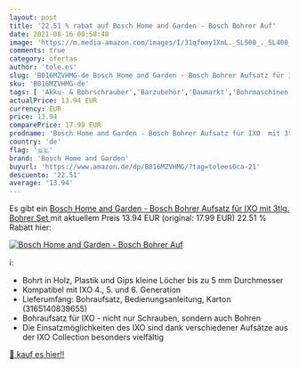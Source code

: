 ```yaml
---
layout: post
title: '22.51 % rabat auf Bosch Home and Garden - Bosch Bohrer Auf'
date: 2021-08-16 00:58:48
image: 'https://m.media-amazon.com/images/I/31qfomy1XmL._SL500_._SL400_.jpg'
comments: true
category: ofertas
author: 'tole.es'
slug: 'B016MZVHMG-de Bosch Home and Garden - Bosch Bohrer Aufsatz für IXO mit...'
sku: 'B016MZVHMG-de'
tags: [ 'Akku- & Bohrschrauber','Barzubehör','Baumarkt','Bohrmaschinen','Elektro- & Handwerkzeuge','Elektrowerkzeuge','Korkenzieher','Küche, Haushalt & Wohnen','Küche, Kochen & Backen','Schraubendreher-Zubehör','Zubehör für Elektrowerkzeuge','bosch home and garden', ]
actualPrice: 13.94 EUR
currency: EUR
price: 13.94
comparePrice: 17.99 EUR
prodname: 'Bosch Home and Garden - Bosch Bohrer Aufsatz für IXO  mit 3tlg. Bohrer Set '
country: 'de'
flag: '🇩🇪'
brand: 'Bosch Home and Garden'
buyurl: 'https://www.amazon.de/dp/B016MZVHMG/?tag=tolees0ca-21'
descuento: '22.51'
average: '13.94'
---
```


Es gibt ein [Bosch Home and Garden - Bosch Bohrer Aufsatz für IXO  mit 3tlg. Bohrer Set ](https://www.amazon.de/dp/B016MZVHMG/?tag=tolees0ca-21) mit aktuellem Preis 13.94 EUR (original: 17.99 EUR) 22.51 % Rabatt hier:

[![Bosch Home and Garden - Bosch Bohrer Auf](https://m.media-amazon.com/images/I/31qfomy1XmL._SL500_._SL400_.jpg)](https://www.amazon.de/dp/B016MZVHMG/?tag=tolees0ca-21)

ℹ️:

- Bohrt in Holz, Plastik und Gips kleine Löcher bis zu 5 mm Durchmesser
- Kompatibel mit IXO 4., 5. und 6. Generation
- Lieferumfang: Bohraufsatz, Bedienungsanleitung, Karton (3165140839655)
- Bohraufsatz für IXO - nicht nur Schrauben, sondern auch Bohren
- Die Einsatzmöglichkeiten des IXO sind dank verschiedener Aufsätze aus der IXO Collection besonders vielfältig

[🛒 kauf es hier!!](https://www.amazon.de/dp/B016MZVHMG/?tag=tolees0ca-21)
